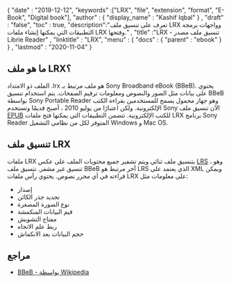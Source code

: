 {
  "date" : "2019-12-12",
  "keywords" :["LRX", "file", "extension", "format", "E-Book", "Digital book"],
  "author" : {
    "display_name" : "Kashif Iqbal"
} ,
  "draft" : "false",
  "toc" : true,
  "description":"تعرف على تنسيق ملف LRX وواجهات برمجة التطبيقات التي يمكنها إنشاء ملفات LRX وفتحها." ,
  "title" :"LRX - تنسيق ملف مصدر Librie Reader" ,
  "linktitle" : "LRX",
  "menu" : {
    "docs" : {
      "parent" : "ebook"
}
} ,
  "lastmod" : "2020-11-04"
}

## ما هو ملف LRX؟

الملف ذو الامتداد .lrx هو ملف مرتبط بـ Sony Broadband eBook (BBeB). يحتوي على بيانات مثل الصور والنصوص ومعلومات ترقيم الصفحات. يتم استخدام تنسيق BBeB بواسطة Sony Portable Reader وهو جهاز محمول يسمح للمستخدمين بقراءة الكتب الإلكترونية. ولكن اعتبارًا من يوليو 2010 ، أصبح قديمًا وتستخدم Sony الآن تنسيق ملف [EPUB](/ar/ebook/epub/) للكتب الإلكترونية. تتضمن التطبيقات التي يمكنها فتح ملفات LRX برنامج Sony Reader المتوفر لكل من نظامي التشغيل Windows و Mac OS.

## تنسيق ملف LRX

ملفات LRX بتنسيق ملف ثنائي ويتم تشفير جميع محتويات الملف على عكس [LRS](/ar/ebook/lrs/) ، وهو تنسيق غير مشفر. تنسيق ملف BBeB آخر مرتبط هو LRS الذي يعتمد على XML ويمكن قراءته في أي محرر نصوص. يحتوي رأس ملفات LRX على معلومات مثل:

* إصدار
* تحديد جذر الكائن
* نوع الصورة المصغرة
* قيم البيانات المنكمشة
* مفتاح التشويش
* ربط علم الاتجاه
* حجم البيانات بعد الانكماش

## مراجع

* [BBeB - بواسطة Wikipedia](https://en.wikipedia.org/wiki/BBeB)

